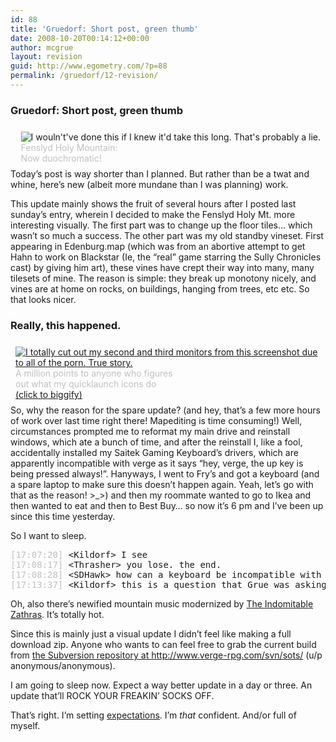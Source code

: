 ```yaml
---
id: 88
title: 'Gruedorf: Short post, green thumb'
date: 2008-10-20T00:14:12+00:00
author: mcgrue
layout: revision
guid: http://www.egometry.com/?p=88
permalink: /gruedorf/12-revision/
---
```

### Gruedorf: Short post, green thumb

<div style="float: right; padding: 4px; margin: 4px;">
  <img src=/files/gruedorf_challenge/005/2007-11-11_0-fenslyd_greener.png alt="I wouln't've done this if I knew it'd take this long. That's probably a lie."><br /><span style="color: silver; font-size: -1;">Fenslyd Holy Mountain:<br />Now duochromatic!</span>
</div>

Today&#8217;s post is way shorter than I planned. But rather than be a twat and whine, here&#8217;s new (albeit more mundane than I was planning) work.

This update mainly shows the fruit of several hours after I posted last sunday&#8217;s entry, wherein I decided to make the Fenslyd Holy Mt. more interesting visually. The first part was to change up the floor tiles&#8230; which wasn&#8217;t so much a success. The other part was my old standby vineset. First appearing in Edenburg.map (which was from an abortive attempt to get Hahn to work on Blackstar (Ie, the &#8220;real&#8221; game starring the Sully Chronicles cast) by giving him art), these vines have crept their way into many, many tilesets of mine. The reason is simple: they break up monotony nicely, and vines are at home on rocks, on buildings, hanging from trees, etc etc. So that looks nicer.

### Really, this happened.

<div style="float: left; padding: 4px; margin: 4px;">
  <a href=/files/gruedorf_challenge/005/2007-11-11_1-not_faking_big.png target=_new><img src=/files/gruedorf_challenge/005/2007-11-11_1-not_faking_thumb.png alt="I totally cut out my second and third monitors from this screenshot due to all of the porn. True story."></a><br /><span style="color: silver; font-size: -1;">A million points to anyone who figures<br />out what my quicklaunch icons do<br /><a href=/files/gruedorf_challenge/005/2007-11-11_1-not_faking_big.png>(click to biggify)</a></span>
</div>

So, why the reason for the spare update? (and hey, that&#8217;s a few more hours of work over last time right there! Mapediting is time consuming!) Well, circumstances prompted me to reformat my main drive and reinstall windows, which ate a bunch of time, and after the reinstall I, like a fool, accidentally installed my Saitek Gaming Keyboard&#8217;s drivers, which are apparently incompatible with verge as it says &#8220;hey, verge, the up key is being pressed always!&#8221;. Hanyways, I went to Fry&#8217;s and got a keyboard (and a spare laptop to make sure this doesn&#8217;t happen again. Yeah, let&#8217;s go with that as the reason! >_>) and then my roommate wanted to go to Ikea and then wanted to eat and then to Best Buy&#8230; so now it&#8217;s 6 pm and I&#8217;ve been up since this time yesterday.

So I want to sleep.

<pre><span style="color: silver;">[17:07:20]</span> &lt;Kildorf> I see
<span style="color: silver;">[17:08:17]</span> &lt;Thrasher> you lose. the end.
<span style="color: silver;">[17:08:28]</span> &lt;SDHawk> how can a keyboard be incompatible with something
<span style="color: silver;">[17:13:37]</span> &lt;Kildorf> this is a question that Grue was asking this morning
</pre>

Oh, also there&#8217;s newified mountain music modernized by <a href=http://zath.org>The Indomitable Zathras</a>. It&#8217;s totally hot.

Since this is mainly just a visual update I didn&#8217;t feel like making a full download zip. Anyone who wants to can feel free to grab the current build from <a href=http://www.verge-rpg.com/svn/sots/>the Subversion repository at http://www.verge-rpg.com/svn/sots/</a> (u/p anonymous/anonymous).

I am going to sleep now. Expect a way better update in a day or three. An update that&#8217;ll ROCK YOUR FREAKIN&#8217; SOCKS OFF.

That&#8217;s right. I&#8217;m setting <u>expectations</u>. I&#8217;m _that_ confident. And/or full of myself.
